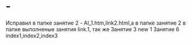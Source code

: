 # -
Исправил в папке занятие 2 - AI_1.htm,link2.html,а в папке занятие 2 в папке выполненые занятия link.1,
так же Занятие 3 new 1
Занятие 6 index1,index2,index3
